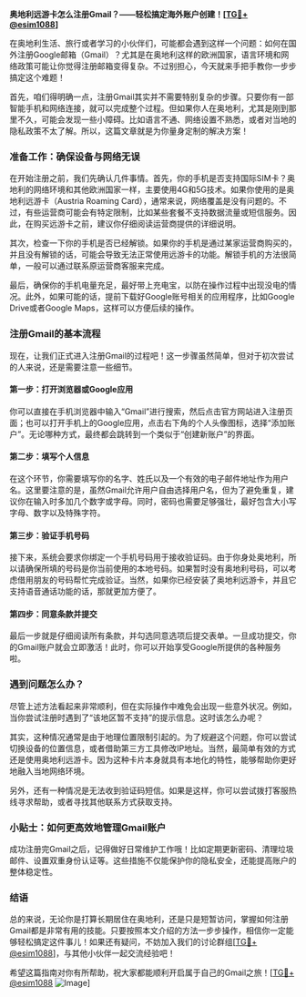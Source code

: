 **奥地利远游卡怎么注册Gmail？——轻松搞定海外账户创建！[[TG💪+ @esim1088](https://t.me/s/esim1088)]**

在奥地利生活、旅行或者学习的小伙伴们，可能都会遇到这样一个问题：如何在国外注册Google邮箱（Gmail）？尤其是在奥地利这样的欧洲国家，语言环境和网络政策可能让你觉得注册邮箱变得复杂。不过别担心，今天就来手把手教你一步步搞定这个难题！

首先，咱们得明确一点，注册Gmail其实并不需要特别复杂的步骤。只要你有一部智能手机和网络连接，就可以完成整个过程。但如果你人在奥地利，尤其是刚到那里不久，可能会发现一些小障碍。比如语言不通、网络设置不熟悉，或者对当地的隐私政策不太了解。所以，这篇文章就是为你量身定制的解决方案！

### 准备工作：确保设备与网络无误

在开始注册之前，我们先确认几件事情。首先，你的手机是否支持国际SIM卡？奥地利的网络环境和其他欧洲国家一样，主要使用4G和5G技术。如果你使用的是奥地利远游卡（Austria Roaming Card），通常来说，网络覆盖是没有问题的。不过，有些运营商可能会有特定限制，比如某些套餐不支持数据流量或短信服务。因此，在购买远游卡之前，建议你仔细阅读运营商提供的详细说明。

其次，检查一下你的手机是否已经解锁。如果你的手机是通过某家运营商购买的，并且没有解锁的话，可能会导致无法正常使用远游卡的功能。解锁手机的方法很简单，一般可以通过联系原运营商客服来完成。

最后，确保你的手机电量充足，最好带上充电宝，以防在操作过程中出现没电的情况。此外，如果可能的话，提前下载好Google账号相关的应用程序，比如Google Drive或者Google Maps，这样可以方便后续的操作。

### 注册Gmail的基本流程

现在，让我们正式进入注册Gmail的过程吧！这一步骤虽然简单，但对于初次尝试的人来说，还是需要注意一些细节。

#### 第一步：打开浏览器或Google应用

你可以直接在手机浏览器中输入“Gmail”进行搜索，然后点击官方网站进入注册页面；也可以打开手机上的Google应用，点击右下角的个人头像图标，选择“添加账户”。无论哪种方式，最终都会跳转到一个类似于“创建新账户”的界面。

#### 第二步：填写个人信息

在这个环节，你需要填写你的名字、姓氏以及一个有效的电子邮件地址作为用户名。这里要注意的是，虽然Gmail允许用户自由选择用户名，但为了避免重复，建议你在输入时多加几个数字或字母。同时，密码也需要足够强壮，最好包含大小写字母、数字以及特殊字符。

#### 第三步：验证手机号码

接下来，系统会要求你绑定一个手机号码用于接收验证码。由于你身处奥地利，所以请确保所填的号码是你当前使用的本地号码。如果暂时没有奥地利号码，可以考虑借用朋友的号码帮忙完成验证。当然，如果你已经安装了奥地利远游卡，并且它支持语音通话功能的话，那就更加方便了。

#### 第四步：同意条款并提交

最后一步就是仔细阅读所有条款，并勾选同意选项后提交表单。一旦成功提交，你的Gmail账户就会立即激活！此时，你可以开始享受Google所提供的各种服务啦。

### 遇到问题怎么办？

尽管上述方法看起来非常顺利，但在实际操作中难免会出现一些意外状况。例如，当你尝试注册时遇到了“该地区暂不支持”的提示信息。这时该怎么办呢？

其实，这种情况通常是由于地理位置限制引起的。为了规避这个问题，你可以尝试切换设备的位置信息，或者借助第三方工具修改IP地址。当然，最简单有效的方式还是使用奥地利远游卡。因为这种卡片本身就具有本地化的特性，能够帮助你更好地融入当地网络环境。

另外，还有一种情况是无法收到验证码短信。如果是这样，你可以尝试拨打客服热线寻求帮助，或者寻找其他联系方式获取支持。

### 小贴士：如何更高效地管理Gmail账户

成功注册完Gmail之后，记得做好日常维护工作哦！比如定期更新密码、清理垃圾邮件、设置双重身份认证等。这些措施不仅能保护你的隐私安全，还能提高账户的整体稳定性。

### 结语

总的来说，无论你是打算长期居住在奥地利，还是只是短暂访问，掌握如何注册Gmail都是非常有用的技能。只要按照本文介绍的方法一步步操作，相信你一定能够轻松搞定这件事儿！如果还有疑问，不妨加入我们的讨论群组[[TG💪+ @esim1088](https://t.me/s/esim1088)]，与其他小伙伴一起交流经验吧！

希望这篇指南对你有所帮助，祝大家都能顺利开启属于自己的Gmail之旅！[[TG💪+ @esim1088](https://t.me/s/esim1088) ![Image](https://i.postimg.cc/4NQfJmqS/Snipaste-2025-05-13-00-14-12.png)]